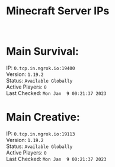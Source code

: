 
# Minecraft Server IPs

</br><h1>Main Survival:</h1>IP: `0.tcp.in.ngrok.io:19400` </br> Version: `1.19.2` </br> Status: `Available Globally` </br> Active Players: `0` </br> Last Checked: `Mon Jan  9 00:21:37 2023`
</br><h1>Main Creative:</h1>IP: `0.tcp.in.ngrok.io:19113` </br> Version: `1.19.2` </br> Status: `Available Globally` </br> Active Players: `0` </br> Last Checked: `Mon Jan  9 00:21:37 2023`
